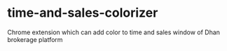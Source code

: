 # time-and-sales-colorizer
Chrome extension which can add color to time and sales window of Dhan brokerage platform

